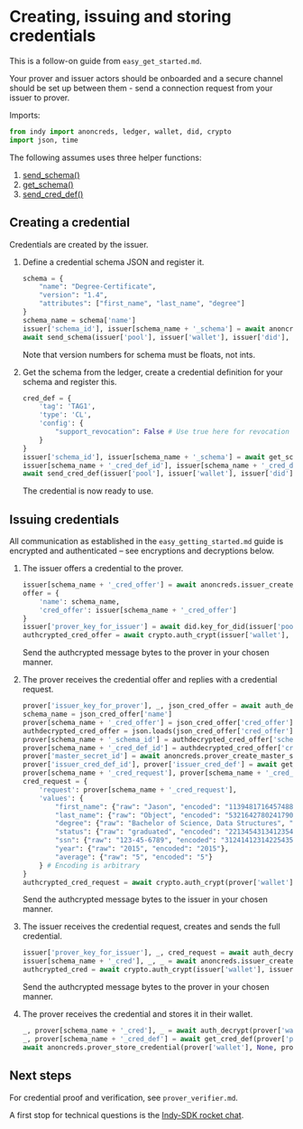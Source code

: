 # Creating, issuing and storing credentials

This is a follow-on guide from `easy_get_started.md`.

Your prover and issuer actors should be onboarded and a secure channel should be set up between them - send a connection request from your issuer to prover.

Imports:
```python
from indy import anoncreds, ledger, wallet, did, crypto
import json, time
```

The following assumes uses three helper functions:
1. [send_schema()](https://github.com/hyperledger/indy-sdk/blob/master/samples/python/src/getting_started.py)
1. [get_schema()](https://github.com/hyperledger/indy-sdk/blob/master/samples/python/src/getting_started.py)
2. [send_cred_def()](https://github.com/hyperledger/indy-sdk/blob/master/samples/python/src/getting_started.py)

## Creating a credential

Credentials are created by the issuer.

1. Define a credential schema JSON and register it.
    ```python
    schema = {
        "name": "Degree-Certificate",
        "version": "1.4",
        "attributes": ["first_name", "last_name", "degree"]
    }
    schema_name = schema['name']
    issuer['schema_id'], issuer[schema_name + '_schema'] = await anoncreds.issuer_create_schema(issuer['did'], schema_name, schema['version'], json.dumps(schema['attributes']))
    await send_schema(issuer['pool'], issuer['wallet'], issuer['did'], issuer[schema_name + '_schema'])
    ```
    Note that version numbers for schema must be floats, not ints.
    
2. Get the schema from the ledger, create a credential definition for your schema and register this.
    ```python
    cred_def = {
        'tag': 'TAG1',
        'type': 'CL',
        'config': {
            "support_revocation": False # Use true here for revocation
        }
    }
    issuer['schema_id'], issuer[schema_name + '_schema'] = await get_schema(issuer['pool'], issuer['did'], schema_id)
    issuer[schema_name + '_cred_def_id'], issuer[schema_name + '_cred_def'] = await anoncreds.issuer_create_and_store_credential_def(issuer['wallet'], issuer['did'], issuer[schema_name + '_schema'], cred_def['tag'], cred_def['type'], json.dumps(cred_def['config']))
    await send_cred_def(issuer['pool'], issuer['wallet'], issuer['did'], issuer[schema_name + '_cred_def'])
    ```
    The credential is now ready to use.


## Issuing credentials

All communication as established in the `easy_getting_started.md` guide is encrypted and authenticated – see encryptions and decryptions below.

1. The issuer offers a credential to the prover.
    ```python
    issuer[schema_name + '_cred_offer'] = await anoncreds.issuer_create_credential_offer(issuer['wallet'], issuer[schema_name + '_cred_def_id'])
    offer = {
        'name': schema_name,
        'cred_offer': issuer[schema_name + '_cred_offer']
    }
    issuer['prover_key_for_issuer'] = await did.key_for_did(issuer['pool'], issuer['wallet'], issuer['connection_response']['did']) # Use connection request DID if prover sent connection request to issuer
    authcrypted_cred_offer = await crypto.auth_crypt(issuer['wallet'], issuer['prover_key'], issuer['prover_key_for_issuer'], json.dumps(offer).encode('utf-8'))
    ```
    Send the authcrypted message bytes to the prover in your chosen manner.

2. The prover receives the credential offer and replies with a credential request.
    ```python
    prover['issuer_key_for_prover'], _, json_cred_offer = await auth_decrypt(prover['wallet'], prover['issuer_key'], prover['authcrypted_cred_offer'])
    schema_name = json_cred_offer['name']
    prover[schema_name + '_cred_offer'] = json_cred_offer['cred_offer']
    authdecrypted_cred_offer = json.loads(json_cred_offer['cred_offer'])
    prover[schema_name + '_schema_id'] = authdecrypted_cred_offer['schema_id']
    prover[schema_name + '_cred_def_id'] = authdecrypted_cred_offer['cred_def_id']
    prover['master_secret_id'] = await anoncreds.prover_create_master_secret(prover['wallet'], None) # Allows prover to use credential
    prover['issuer_cred_def_id'], prover['issuer_cred_def'] = await get_cred_def(prover['pool'], prover['issuer_did'], authdecrypted_cred_offer['cred_def_id'])
    prover[schema_name + '_cred_request'], prover[schema_name + '_cred_request_metadata'] = await anoncreds.prover_create_credential_req(prover['wallet'], prover['issuer_did'], prover[schema_name + '_cred_offer'], prover['issuer_cred_def'], prover['master_secret_id'])
    cred_request = {
        'request': prover[schema_name + '_cred_request'],
        'values': {
            "first_name": {"raw": "Jason", "encoded": "1139481716457488690172217916278103335"},
            "last_name": {"raw": "Object", "encoded": "5321642780241790123587902456789123452"},
            "degree": {"raw": "Bachelor of Science, Data Structures", "encoded": "12434523576212321"},
            "status": {"raw": "graduated", "encoded": "2213454313412354"},
            "ssn": {"raw": "123-45-6789", "encoded": "3124141231422543541"},
            "year": {"raw": "2015", "encoded": "2015"},
            "average": {"raw": "5", "encoded": "5"}
        } # Encoding is arbitrary
    }
    authcrypted_cred_request = await crypto.auth_crypt(prover['wallet'], prover['issuer_key'], prover['issuer_key_for_prover'], json.dumps(cred_request).encode('utf-8'))
    ```
    Send the authcrypted message bytes to the issuer in your chosen manner.

3. The issuer receives the credential request, creates and sends the full credential.
    ```python
    issuer['prover_key_for_issuer'], _, cred_request = await auth_decrypt(issuer['wallet'], issuer['prover_key'], issuer['authcrypted_cred_request'])
    issuer[schema_name + '_cred'], _, _ = await anoncreds.issuer_create_credential(issuer['wallet'], issuer[schema_name + '_cred_offer'], cred_request['request'], cred_request['values'], None, None)
    authcrypted_cred = await crypto.auth_crypt(issuer['wallet'], issuer['prover_key'], issuer['prover_key_for_issuer'], issuer[schema_name + '_cred'].encode('utf-8'))
    ```
    Send the authcrypted message bytes to the prover in your chosen manner.

4. The prover receives the credential and stores it in their wallet.
    ```python
    _, prover[schema_name + '_cred'], _ = await auth_decrypt(prover['wallet'], prover['issuer_key'], prover['authcrypted_cred'])
    _, prover[schema_name + '_cred_def'] = await get_cred_def(prover['pool'], prover['issuer_did'], prover[schema_name + '_cred_def_id'])
    await anoncreds.prover_store_credential(prover['wallet'], None, prover[schema_name + '_cred_request_metadata'], prover[schema_name + '_cred'], prover[schema_name + '_cred_def'], None)
    ```    

## Next steps

For credential proof and verification, see `prover_verifier.md`.

A first stop for technical questions is the [Indy-SDK rocket chat](https://chat.hyperledger.org/channel/indy-sdk).
